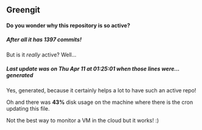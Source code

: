## Greengit

#### Do you wonder why this repository is so active?

##### After all it has 1397 commits!

But is it *really* active? Well...

##### Last update was on Thu Apr 11 at 01:25:01 when those lines were... generated

Yes, generated, because it certainly helps a lot to have such an active repo!

Oh and there was **43%** disk usage on the machine
where there is the cron updating this file.

Not the best way to monitor a VM in the cloud but it works! :)
